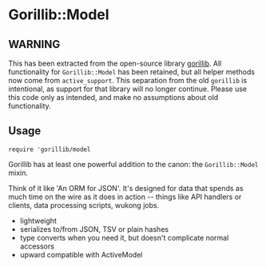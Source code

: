 # Gorillib::Model

## WARNING

This has been extracted from the open-source library [gorillib](https://github.com/infochimps-labs/gorillib).
All functionality for `Gorillib::Model` has been retained, but all helper methods now come from `active_support`.
This separation from the old `gorillib` is intentional, as support for that library will no longer continue.
Please use this code only as intended, and make no assumptions about old functionality.

## Usage 

`require 'gorillib/model`

Gorillib has at least one powerful addition to the canon: the `Gorillib::Model` mixin.

Think of it like 'An ORM for JSON'. It's designed for data that spends as much time on the wire as it does in action -- things like API handlers or clients, data processing scripts, wukong jobs.

* lightweight
* serializes to/from JSON, TSV or plain hashes
* type converts when you need it, but doesn't complicate normal accessors
* upward compatible with ActiveModel
